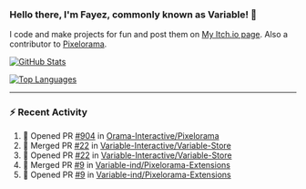 ### Hello there, I'm Fayez, commonly known as Variable! 👋
I code and make projects for fun and post them on [My Itch.io page](https://variable-industries.itch.io/). Also a contributor to [Pixelorama](https://github.com/Orama-Interactive/Pixelorama).

[![GitHub Stats](https://github-readme-stats.vercel.app/api/?username=Variable-ind&show_icons=true&theme=merko)](https://github.com/anuraghazra/github-readme-stats)

[![Top Languages](https://github-readme-stats.vercel.app/api/top-langs/?username=Variable-ind&layout=compact&theme=merko)](https://github.com/anuraghazra/github-readme-stats)

---

### :zap: Recent Activity

<!--START_SECTION:activity-->
1. 💪 Opened PR [#904](https://github.com/Orama-Interactive/Pixelorama/pull/904) in [Orama-Interactive/Pixelorama](https://github.com/Orama-Interactive/Pixelorama)
2. 🎉 Merged PR [#22](https://github.com/Variable-Interactive/Variable-Store/pull/22) in [Variable-Interactive/Variable-Store](https://github.com/Variable-Interactive/Variable-Store)
3. 💪 Opened PR [#22](https://github.com/Variable-Interactive/Variable-Store/pull/22) in [Variable-Interactive/Variable-Store](https://github.com/Variable-Interactive/Variable-Store)
4. 🎉 Merged PR [#9](https://github.com/Variable-ind/Pixelorama-Extensions/pull/9) in [Variable-ind/Pixelorama-Extensions](https://github.com/Variable-ind/Pixelorama-Extensions)
5. 💪 Opened PR [#9](https://github.com/Variable-ind/Pixelorama-Extensions/pull/9) in [Variable-ind/Pixelorama-Extensions](https://github.com/Variable-ind/Pixelorama-Extensions)
<!--END_SECTION:activity-->

<!--
**Variable-ind/Variable-ind** is a ✨ _special_ ✨ repository because its `README.md` (this file) appears on your GitHub profile.

Here are some ideas to get you started:
- 🌱 I’m currently studying at ...
- 🔭 I’m currently working on ...
- 👯 I’m looking to collaborate on ...
- 🤔 I’m looking for help with ...
- 💬 Ask me about ...
- 📫 How to reach me: ...
- ⚡ Fun fact: ...
-->

